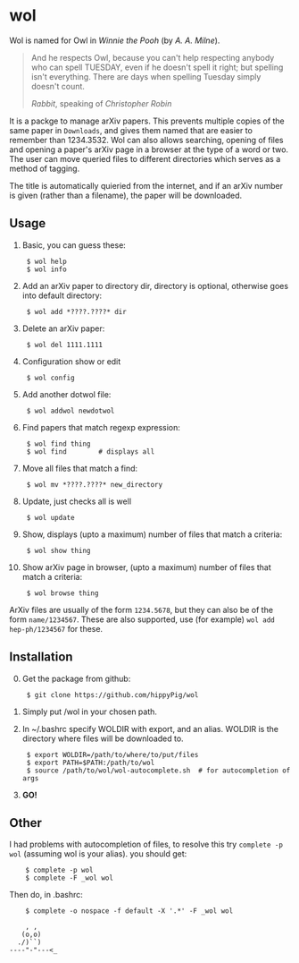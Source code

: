 wol
===


Wol is named for Owl in *Winnie the Pooh* (by *A. A. Milne*).


>    And he respects Owl, because you can't help respecting anybody
>    who can spell TUESDAY, even if he doesn't spell it right; but
>    spelling isn't everything. There are days when spelling Tuesday
>    simply doesn't count.
>
>*Rabbit*, speaking of *Christopher Robin*

It is a packge to manage arXiv papers.
This prevents multiple copies of the same paper in `Downloads`, and gives them named that are easier to remember than 1234.3532.
Wol can also allows searching, opening of files and opening a paper's arXiv page in a browser at the type of a word or two.
The user can move queried files to different directories which serves as a method of tagging.

The title is automatically quieried from the internet, and if an arXiv number is given (rather than a filename), the paper will be downloaded.


Usage
---

1) Basic, you can guess these:

        $ wol help
        $ wol info

2) Add an arXiv paper to directory dir, directory is optional, otherwise goes
into default directory:

        $ wol add *????.????* dir

3) Delete an arXiv paper:

        $ wol del 1111.1111

3) Configuration show or edit

        $ wol config

4) Add another dotwol file:

        $ wol addwol newdotwol

5) Find papers that match regexp expression:

        $ wol find thing
        $ wol find        # displays all

6) Move all files that match a find:

        $ wol mv *????.????* new_directory

7) Update, just checks all is well

        $ wol update

8) Show, displays (upto a maximum) number of files that match a criteria:

        $ wol show thing

9) Show arXiv page in browser, (upto a maximum) number of files that match a criteria:

        $ wol browse thing

ArXiv files are usually of the form `1234.5678`, but they can also be of the
form `name/1234567`.
These are also supported, use (for example) `wol add hep-ph/1234567`
for these.


Installation
------------
0) Get the package from github:

        $ git clone https://github.com/hippyPig/wol

1) Simply put /wol in your chosen path.
2) In ~/.bashrc specify WOLDIR with export, and an alias.
   WOLDIR is the directory where files will be downloaded to.

        $ export WOLDIR=/path/to/where/to/put/files
        $ export PATH=$PATH:/path/to/wol
        $ source /path/to/wol/wol-autocomplete.sh  # for autocompletion of args

3) **GO!**

Other
-----
I had problems with autocompletion of files, to resolve this try
`complete -p wol` (assuming wol is your alias). you should get:

        $ complete -p wol
        $ complete -F _wol wol

Then do, in .bashrc:

        $ complete -o nospace -f default -X '.*' -F _wol wol




```
    , ,
   (o,o)
  ./)``)
----"-"---<_
```
